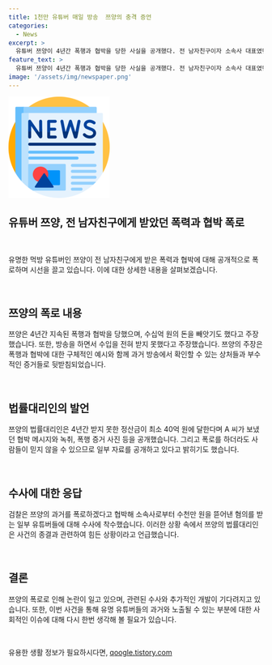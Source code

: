 ```yaml
---
title: 1천만 유튜버 매일 방송  쯔양의 충격 증언
categories:
  - News
excerpt: >
  유튜버 쯔양이 4년간 폭행과 협박을 당한 사실을 공개했다. 전 남자친구이자 소속사 대표였던 A씨에게 수십억 원을 빼앗겼다고 주장하는데, 법률대리인은 40억 원에 달하는 미수금과 증거 자료를 공개했다. 과거 경찰에 고소했지만 A씨가 사망으로 공소권 소멸됐고, 일부 유튜버들은 쯔양을 협박하며 뒷돈을 받았다는 혐의로 수사를 받고 있다.
feature_text: >
  유튜버 쯔양이 4년간 폭행과 협박을 당한 사실을 공개했다. 전 남자친구이자 소속사 대표였던 A씨에게 수십억 원을 빼앗겼다고 주장하는데, 법률대리인은 40억 원에 달하는 미수금과 증거 자료를 공개했다. 과거 경찰에 고소했지만 A씨가 사망으로 공소권 소멸됐고, 일부 유튜버들은 쯔양을 협박하며 뒷돈을 받았다는 혐의로 수사를 받고 있다.
image: '/assets/img/newspaper.png'
---
```


<p><img src="/assets/img/newspaper.png" alt="kimp 속보" /></p>

<h2>유튜버 쯔양, 전 남자친구에게 받았던 폭력과 협박 폭로</h2>

<p data-ke-size="size16">&nbsp;</p>

<p>유명한 먹방 유튜버인 쯔양이 전 남자친구에게 받은 폭력과 협박에 대해 공개적으로 폭로하며 시선을 끌고 있습니다. 이에 대한 상세한 내용을 살펴보겠습니다.</p>

<p data-ke-size="size16">&nbsp;</p>

<h2>쯔양의 폭로 내용</h2>

<p data-ke-size="size16">쯔양은 4년간 지속된 폭행과 협박을 당했으며, 수십억 원의 돈을 빼앗기도 했다고 주장했습니다. 또한, 방송을 하면서 수입을 전혀 받지 못했다고 주장했습니다. 쯔양의 주장은 폭행과 협박에 대한 구체적인 예시와 함께 과거 방송에서 확인할 수 있는 상처들과 부수적인 증거들로 뒷받침되었습니다.</p>

<p data-ke-size="size16">&nbsp;</p>

<h2>법률대리인의 발언</h2>

<p data-ke-size="size16">쯔양의 법률대리인은 4년간 받지 못한 정산금이 최소 40억 원에 달한다며 A 씨가 보냈던 협박 메시지와 녹취, 폭행 증거 사진 등을 공개했습니다. 그리고 폭로를 하더라도 사람들이 믿지 않을 수 있으므로 일부 자료를 공개하고 있다고 밝히기도 했습니다.</p>

<p data-ke-size="size16">&nbsp;</p>

<h2>수사에 대한 응답</h2>

<p data-ke-size="size16">검찰은 쯔양의 과거를 폭로하겠다고 협박해 소속사로부터 수천만 원을 뜯어낸 혐의를 받는 일부 유튜버들에 대해 수사에 착수했습니다. 이러한 상황 속에서 쯔양의 법률대리인은 사건의 종결과 관련하여 힘든 상황이라고 언급했습니다.</p>

<p data-ke-size="size16">&nbsp;</p>

<h2>결론</h2>

<p data-ke-size="size16">쯔양의 폭로로 인해 논란이 일고 있으며, 관련된 수사와 추가적인 개발이 기다려지고 있습니다. 또한, 이번 사건을 통해 유명 유튜버들의 과거와 노출될 수 있는 부분에 대한 사회적인 이슈에 대해 다시 한번 생각해 볼 필요가 있습니다.</p>

<p data-ke-size="size16">&nbsp;</p>
유용한 생활 정보가 필요하시다면, <a href="https://qoogle.tistory.com" rel="dofollow">qoogle.tistory.com</a>


